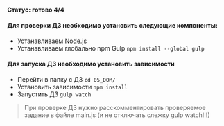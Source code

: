 #### Статус: готово 4/4

#### Для проверки ДЗ необходимо установить следующие компоненты:

* Устанавливаем [Node.js](https://nodejs.org/)
* Устанавливаем глобально npm Gulp ```npm install --global gulp```

#### Для запуска ДЗ необходимо установить зависимости
* Перейти в папку с ДЗ ```cd 05_DOM/```
* Установить зависимости ```npm install```
* Запустить ДЗ ```gulp watch```

> При проверке ДЗ нужно расскомментировать проверяемое задание в файле main.js (и не отключать слежку gulp watch!!!)
